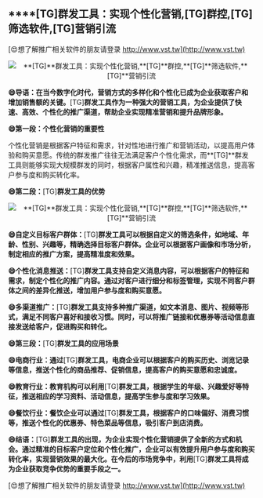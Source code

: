 ## ****[TG]**群发工具：实现个性化营销,**[TG]**群控,**[TG]**筛选软件,**[TG]**营销引流**

[😍想了解推广相关软件的朋友请登录 http://www.vst.tw](http://www.vst.tw)

 <center><img src="https://vst.tw/MP4/tuiguang/png/8.png" alt="**[TG]**群发工具：实现个性化营销,**[TG]**群控,**[TG]**筛选软件,**[TG]**营销引流"></center>

**😄导语：在当今数字化时代，营销方式的多样化和个性化已成为企业获取客户和增加销售额的关键。**[TG]**群发工具作为一种强大的营销工具，为企业提供了快速、高效、个性化的推广渠道，帮助企业实现精准营销和提升品牌形象。**

**😄第一段：个性化营销的重要性**

个性化营销是根据客户特征和需求，针对性地进行推广和营销活动，以提高用户体验和购买意愿。传统的群发推广往往无法满足客户个性化需求，而**[TG]**群发工具则能够实现大规模群发的同时，根据客户属性和兴趣，精准推送信息，提高客户参与度和购买转化率。

**😄第二段：**[TG]**群发工具的优势**

 <center><img src="https://vst.tw/MP4/tuiguang/png/3.png" alt="**[TG]**群发工具：实现个性化营销,**[TG]**群控,**[TG]**筛选软件,**[TG]**营销引流"></center>

**😄自定义目标客户群体：**[TG]**群发工具可以根据自定义的筛选条件，如地域、年龄、性别、兴趣等，精确选择目标客户群体。企业可以根据客户画像和市场分析，制定相应的推广方案，提高精准度和效果。**

**😄个性化消息推送：**[TG]**群发工具支持自定义消息内容，可以根据客户的特征和需求，制定个性化的推广内容。通过对客户进行细分和标签管理，实现不同客户群体之间的差异化推送，增加用户参与度和购买意愿。**

**😄多渠道推广：**[TG]**群发工具支持多种推广渠道，如文本消息、图片、视频等形式，满足不同客户喜好和接收习惯。同时，可以将推广链接和优惠券等活动信息直接发送给客户，促进购买和转化。**

**😄第三段：**[TG]**群发工具的应用场景**

**😄电商行业：通过**[TG]**群发工具，电商企业可以根据客户的购买历史、浏览记录等信息，推送个性化的商品推荐、促销信息，提高客户的购买意愿和忠诚度。**

**😄教育行业：教育机构可以利用**[TG]**群发工具，根据学生的年级、兴趣爱好等特征，推送相应的学习资料、活动信息，提高学生参与度和学习效果。**

**😄餐饮行业：餐饮企业可以通过**[TG]**群发工具，根据客户的口味偏好、消费习惯等，推送个性化的优惠券、特色菜品等信息，吸引客户到店消费。**

**😄结语：**[TG]**群发工具的出现，为企业实现个性化营销提供了全新的方式和机会。通过精准的目标客户定位和个性化推广，企业可以有效提升用户参与度和购买转化率，实现营销效果的最大化。在今后的市场竞争中，利用**[TG]**群发工具将成为企业获取竞争优势的重要手段之一。**

[😍想了解推广相关软件的朋友请登录 http://www.vst.tw](http://www.vst.tw)



